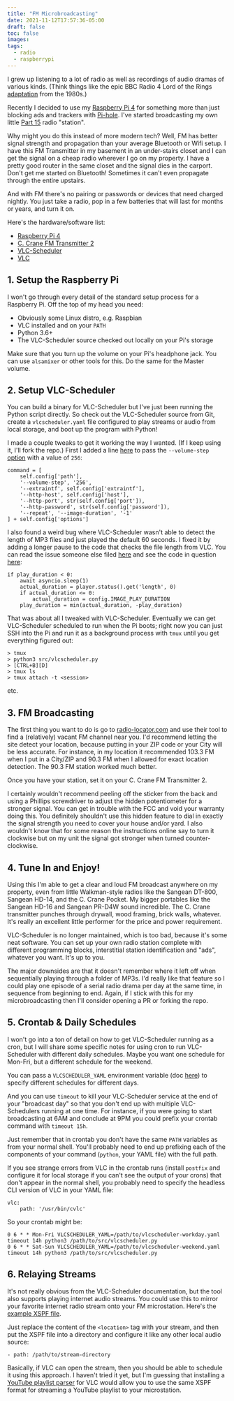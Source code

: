 ```yaml
---
title: "FM Microbroadcasting"
date: 2021-11-12T17:57:36-05:00
draft: false
toc: false
images:
tags: 
  - radio
  - raspberrypi
---
```


I grew up listening to a lot of radio as well as recordings of audio dramas of various kinds. (Think things like the epic BBC Radio 4 Lord of the Rings [adaptation](https://en.wikipedia.org/wiki/The_Lord_of_the_Rings_(1981_radio_series)) from the 1980s.)

Recently I decided to use my [Raspberry Pi 4](https://www.raspberrypi.com/products/raspberry-pi-4-model-b/) for something more than just blocking ads and trackers with [Pi-hole](https://pi-hole.net/). I've started broadcasting my own little [Part 15](https://en.wikipedia.org/wiki/Title_47_CFR_Part_15) radio "station".

Why might you do this instead of more modern tech? Well, FM has better signal strength and propagation than your average Bluetooth or Wifi setup. I have this FM Transmitter in my basement in an under-stairs closet and I can get the signal on a cheap radio wherever I go on my property. I have a pretty good router in the same closet and the signal dies in the carport. Don't get me started on Bluetooth! Sometimes it can't even propagate through the entire upstairs.

And with FM there's no pairing or passwords or devices that need charged nightly. You just take a radio, pop in a few batteries that will last for months or years, and turn it on.

Here's the hardware/software list:

- [Raspberry Pi 4](https://www.raspberrypi.com/products/raspberry-pi-4-model-b/)
- [C. Crane FM Transmitter 2](https://ccrane.com/digital-fm-transmitter-2-for-sending-near-broadcast-quality/)
- [VLC-Scheduler](https://github.com/EugeneDae/VLC-Scheduler)
- [VLC](https://www.videolan.org/vlc/)

## 1. Setup the Raspberry Pi

I won't go through every detail of the standard setup process for a Raspberry Pi. Off the top of my head you need:

- Obviously some Linux distro, e.g. Raspbian
- VLC installed and on your `PATH`
- Python 3.6+
- The VLC-Scheduler source checked out locally on your Pi's storage

Make sure that you turn up the volume on your Pi's headphone jack. You can use `alsamixer` or other tools for this. Do the same for the Master volume.

## 2. Setup VLC-Scheduler

You can build a binary for VLC-Scheduler but I've just been running the Python script directly. So check out the VLC-Scheduler source from Git, create a `vlcscheduler.yaml` file configured to play streams or audio from local storage, and boot up the program with Python!

I made a couple tweaks to get it working the way I wanted. (If I keep using it, I'll fork the repo.) First I added a line [here](https://github.com/EugeneDae/VLC-Scheduler/blob/master/src/vlc.py#L56) to pass the `--volume-step` [option](https://wiki.videolan.org/Documentation:Command_line/#Other_Options) with a value of `256`:

```
command = [
    self.config['path'],
    '--volume-step', '256',
    '--extraintf', self.config['extraintf'],
    '--http-host', self.config['host'],
    '--http-port', str(self.config['port']),
    '--http-password', str(self.config['password']),
    '--repeat', '--image-duration', '-1'
] + self.config['options']
```

I also found a weird bug where VLC-Scheduler wasn't able to detect the length of MP3 files and just played the default 60 seconds. I fixed it by adding a longer pause to the code that checks the file length from VLC. You can read the issue someone else filed [here](https://github.com/EugeneDae/VLC-Scheduler/issues/2) and see the code in question [here](https://github.com/EugeneDae/VLC-Scheduler/blob/master/src/vlcscheduler.py#L69):

```
if play_duration < 0:
    await asyncio.sleep(1)
    actual_duration = player.status().get('length', 0)
    if actual_duration <= 0:
        actual_duration = config.IMAGE_PLAY_DURATION
    play_duration = min(actual_duration, -play_duration)
```

That was about all I tweaked with VLC-Scheduler. Eventually we can get VLC-Scheduler scheduled to run when the Pi boots; right now you can just SSH into the Pi and run it as a background process with `tmux` until you get everything figured out:

```
> tmux
> python3 src/vlcscheduler.py
> [CTRL+B][D]
> tmux ls
> tmux attach -t <session> 
```

etc.

## 3. FM Broadcasting

The first thing you want to do is go to [radio-locator.com](https://radio-locator.com/cgi-bin/vacant) and use their tool to find a (relatively) vacant FM channel near you. I'd recommend letting the site detect your location, because putting in your ZIP code or your City will be less accurate. For instance, in my location it recommended 103.3 FM when I put in a City/ZIP and 90.3 FM when I allowed for exact location detection. The 90.3 FM station worked much better.

Once you have your station, set it on your C. Crane FM Transmitter 2.

I certainly wouldn't recommend peeling off the sticker from the back and using a Phillips screwdriver to adjust the hidden potentiometer for a stronger signal. You can get in trouble with the FCC and void your warranty doing this. You definitely shouldn't use this hidden feature to dial in exactly the signal strength you need to cover your house and/or yard. I also wouldn't know that for some reason the instructions online say to turn it clockwise but on my unit the signal got stronger when turned counter-clockwise.

## 4. Tune In and Enjoy!

Using this I'm able to get a clear and loud FM broadcast anywhere on my property, even from little Walkman-style radios like the Sangean DT-800, Sangean HD-14, and the C. Crane Pocket. My bigger portables like the Sangean HD-16 and Sangean PR-D4W sound incredible. The C. Crane transmitter punches through drywall, wood framing, brick walls, whatever. It's really an excellent little performer for the price and power requirement.

VLC-Scheduler is no longer maintained, which is too bad, because it's some neat software. You can set up your own radio station complete with different programming blocks, interstitial station identification and "ads", whatever you want. It's up to you.

The major downsides are that it doesn't remember where it left off when sequentially playing through a folder of MP3s. I'd really like that feature so I could play one episode of a serial radio drama per day at the same time, in sequence from beginning to end. Again, if I stick with this for my microbroadcasting then I'll consider opening a PR or forking the repo.

## 5. Crontab & Daily Schedules

I won't go into a ton of detail on how to get VLC-Scheduler running as a cron, but I will share some specific notes for using cron to run VLC-Scheduler with different daily schedules. Maybe you want one schedule for Mon-Fri, but a different schedule for the weekend.

You can pass a `VLCSCHEDULER_YAML` environment variable (doc [here](https://github.com/EugeneDae/VLC-Scheduler#vlcscheduleryaml)) to specify different schedules for different days.

And you can use `timeout` to kill your VLC-Scheduler service at the end of your "broadcast day" so that you don't end up with multiple VLC-Schedulers running at one time. For instance, if you were going to start broadcasting at 6AM and conclude at 9PM you could prefix your crontab command with `timeout 15h`.

Just remember that in crontab you don't have the same `PATH` variables as from your normal shell. You'll probably need to end up prefixing each of the components of your command (`python`, your YAML file) with the full path.

If you see strange errors from VLC in the crontab runs (install `postfix` and configure it for local storage if you can't see the output of your crons) that don't appear in the normal shell, you probably need to specify the headless CLI version of VLC in your YAML file:

```
vlc:
    path: '/usr/bin/cvlc'
```

So your crontab might be:

```
0 6 * * Mon-Fri VLCSCHEDULER_YAML=/path/to/vlcscheduler-workday.yaml timeout 14h python3 /path/to/src/vlcscheduler.py
0 6 * * Sat-Sun VLCSCHEDULER_YAML=/path/to/vlcscheduler-weekend.yaml timeout 14h python3 /path/to/src/vlcscheduler.py
```

## 6. Relaying Streams

It's not really obvious from the VLC-Scheduler documentation, but the tool also supports playing internet audio streams. You could use this to mirror your favorite internet radio stream onto your FM microstation. Here's the [example XSPF file](https://github.com/EugeneDae/VLC-Scheduler/blob/master/docs/dam-square.xspf).

Just replace the content of the `<location>` tag with your stream, and then put the XSPF file into a directory and configure it like any other local audio source:

```
- path: /path/to/stream-directory
```

Basically, if VLC can open the stream, then you should be able to schedule it using this approach. I haven't tried it yet, but I'm guessing that installing a [YouTube playlist parser](https://addons.videolan.org/p/1154080) for VLC would allow you to use the same XSPF format for streaming a YouTube playlist to your microstation.
